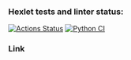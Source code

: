 ### Hexlet tests and linter status:
[![Actions Status](https://github.com/lisa-gold/python-project-83/actions/workflows/hexlet-check.yml/badge.svg)](https://github.com/lisa-gold/python-project-83/actions)
[![Python CI](https://github.com/lisa-gold/python-project-83/actions/workflows/pyci.yml/badge.svg)](https://github.com/lisa-gold/python-project-83/actions/workflows/pyci.yml)

### Link